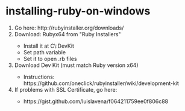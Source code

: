 # installing-ruby-on-windows


<ol> 
<li>Go here: http://rubyinstaller.org/downloads/</li>
<li>Download: Rubyx64 from "Ruby Installers"</li> 
	<ul>
		<li>Install it at C\:DevKit</li>
		<li>Set path variable</li> 
		<li>Set it to open .rb files</li>
	</ul> 
<li>Download Dev Kit (must match Ruby version x64)</li>
	<ul><li>Instructions: https://github.com/oneclick/rubyinstaller/wiki/development-kit</li></ul>
<li>If problems with SSL Certificate, go here:</li> 
	<ul><li>https://gist.github.com/luislavena/f064211759ee0f806c88</ul></li>
</ol>
